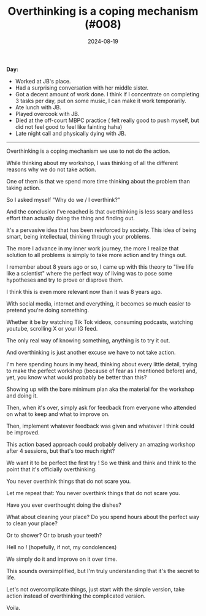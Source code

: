 ﻿---
title: Overthinking is a coping mechanism (#008)
date: 2024-08-19
categories: ["daily"]
tags: posts

---

**Day:**  

- Worked at JB's place.
- Had a surprising conversation with her middle sister.
- Got a decent amount of work done. I think if I concentrate on completing 3 tasks per day, put on some music, I can make it work temporarily.
- Ate lunch with JB.
- Played overcook with JB.
- Died at the off-court MBPC practice ( felt really good to push myself, but did not feel good to feel like fainting haha)
- Late night call and physically dying with JB.
___  

Overthinking is a coping mechanism we use to not do the action.

While thinking about my workshop, I was thinking of all the different reasons why we do not take action.

One of them is that we spend more time thinking about the problem than taking action.

So I asked myself "Why do we / I overthink?"

And the conclusion I've reached is that overthinking is less scary and less effort than actually doing the thing and finding out.

It's a pervasive idea that has been reinforced by society. This idea of being smart, being intellectual, thinking through your problems.

The more I advance in my inner work journey, the more I realize that solution to all problems is simply to take more action and try things out.

I remember about 8 years ago or so, I came up with this theory to "live life like a scientist" where the perfect way of living was to pose some hypotheses and try to prove or disprove them.

I think this is even more relevant now than it was 8 years ago.

With social media, internet and everything, it becomes so much easier to pretend you're doing something. 

Whether it be by watching Tik Tok videos, consuming podcasts, watching youtube, scrolling X or your IG feed.

The only real way of knowing something, anything is to try it out.

And overthinking is just another excuse we have to not take action.

I'm here spending hours in my head, thinking about every little detail, trying to make the perfect workshop (because of fear as I mentioned before) and, yet, you know what would probably be better than this?

Showing up with the bare minimum plan aka the material for the workshop and doing it.

Then, when it's over, simply ask for feedback from everyone who attended on what to keep and what to improve on.

Then, implement whatever feedback was given and whatever I think could be improved.

This action based approach could probably delivery an amazing workshop after 4 sessions, but that's too much right?

We want it to be perfect the first try ! So we think and think and think to the point that it's officially overthinking.

You never overthink things that do not scare you.

Let me repeat that: You never overthink things that do not scare you.

Have you ever overthought doing the dishes?

What about cleaning your place? Do you spend hours about the perfect way to clean your place?

Or to shower? Or to brush your teeth?

Hell no ! (hopefully, if not, my condolences)

We simply do it and improve on it over time.

This sounds oversimplified, but I'm truly understanding that it's the secret to life.

Let's not overcomplicate things, just start with the simple version, take action instead of overthinking the complicated version.

Voila.





